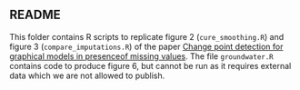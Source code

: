 ## README

This folder contains R scripts to replicate figure 2 (`cure_smoothing.R`) and figure 3 (`compare_imputations.R`) of the paper [Change point detection for graphical models in presenceof missing values](https://arxiv.org/pdf/1907.05409.pdf). The file `groundwater.R` contains code to produce figure 6, but cannot be run as it requires external data which we are not allowed to publish.